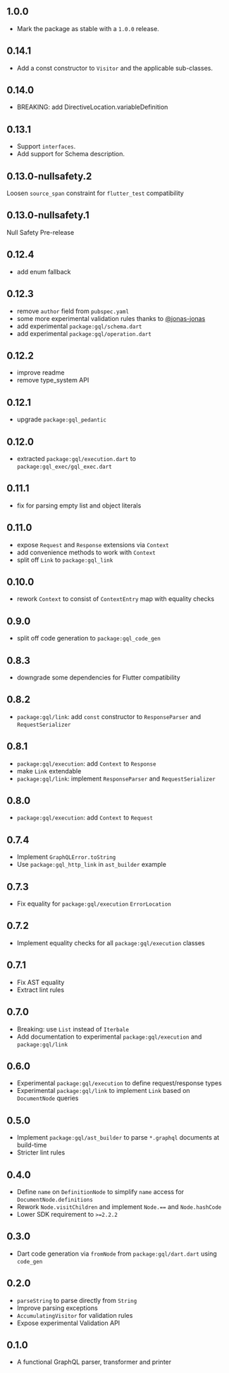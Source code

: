 ## 1.0.0

- Mark the package as stable with a `1.0.0` release.

## 0.14.1

- Add a const constructor to `Visitor` and the applicable sub-classes.

## 0.14.0

- BREAKING: add DirectiveLocation.variableDefinition

## 0.13.1

- Support `interfaces`.
- Add support for Schema description.

## 0.13.0-nullsafety.2

Loosen `source_span` constraint for `flutter_test` compatibility

## 0.13.0-nullsafety.1

Null Safety Pre-release

## 0.12.4

- add enum fallback

## 0.12.3

- remove `author` field from `pubspec.yaml`
- some more experimental validation rules thanks to [@jonas-jonas](https://github.com/jonas-jonas)
- add experimental `package:gql/schema.dart`
- add experimental `package:gql/operation.dart`

## 0.12.2

- improve readme
- remove type_system API

## 0.12.1

- upgrade `package:gql_pedantic`

## 0.12.0

- extracted `package:gql/execution.dart` to `package:gql_exec/gql_exec.dart`

## 0.11.1

- fix for parsing empty list and object literals

## 0.11.0

- expose `Request` and `Response` extensions via `Context` 
- add convenience methods to work with `Context`
- split off `Link` to `package:gql_link`

## 0.10.0

- rework `Context` to consist of `ContextEntry` map with equality checks

## 0.9.0

- split off code generation to `package:gql_code_gen`

## 0.8.3

- downgrade some dependencies for Flutter compatibility

## 0.8.2

- `package:gql/link`: add `const` constructor to `ResponseParser` and `RequestSerializer`

## 0.8.1

- `package:gql/execution`: add `Context` to `Response`
- make `Link` extendable
- `package:gql/link`: implement `ResponseParser` and `RequestSerializer`

## 0.8.0

- `package:gql/execution`: add `Context` to `Request`

## 0.7.4

- Implement `GraphQLError.toString`
- Use `package:gql_http_link` in `ast_builder` example

## 0.7.3

- Fix equality for `package:gql/execution` `ErrorLocation`

## 0.7.2

- Implement equality checks for all `package:gql/execution` classes

## 0.7.1

- Fix AST equality
- Extract lint rules

## 0.7.0

- Breaking: use `List` instead of `Iterbale`
- Add documentation to experimental `package:gql/execution` and `package:gql/link`

## 0.6.0

- Experimental `package:gql/execution` to define request/response types
- Experimental `package:gql/link` to implement `Link` based on `DocumentNode` queries

## 0.5.0

- Implement `package:gql/ast_builder` to parse `*.graphql` documents at build-time
- Stricter lint rules

## 0.4.0

- Define `name` on `DefinitionNode` to simplify `name` access for `DocumentNode.definitions`
- Rework `Node.visitChildren` and implement `Node.==` and `Node.hashCode`
- Lower SDK requirement to `>=2.2.2`

## 0.3.0

- Dart code generation via `fromNode` from `package:gql/dart.dart` using `code_gen`

## 0.2.0

- `parseString` to parse directly from `String`
- Improve parsing exceptions
- `AccumulatingVisitor` for validation rules
- Expose experimental Validation API

## 0.1.0

- A functional GraphQL parser, transformer and printer

